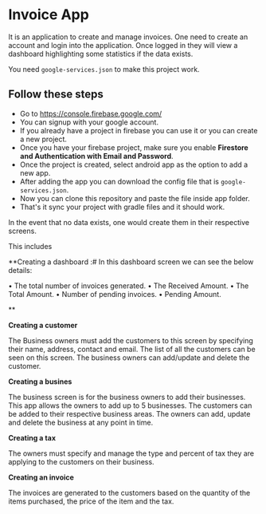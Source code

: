 # Invoice App

It is an application to create and manage invoices. One need to create an account and login into the
application. Once logged in they will view a dashboard highlighting some statistics if the data 
exists. 


You need `google-services.json` to make this project work.

## Follow these steps
- Go to https://console.firebase.google.com/
- You can signup with your google account.
- If you already have a project in firebase you can use it or you can create a new project.
- Once you have your firebase project, make sure you enable **Firestore and Authentication with Email and Password**.
- Once the project is created, select android app as the option to add a new app.
- After adding the app you can download the config file that is `google-services.json`.
- Now you can clone this repository and paste the file inside app folder.
- That's it sync your project with gradle files and it should work.

In the event that no data exists, one would create them in their respective screens. 

This includes 

**Creating a dashboard :#
 In this dashboard screen we can see the below details:

•	The total number of invoices generated.
•	The Received Amount.
•	The Total Amount.
•	Number of pending invoices.
•	Pending Amount.

**

 **Creating a customer**
 
   The Business owners must add the customers to this screen by specifying their name, address, contact and email. 
   The list of all the customers can be seen on this screen. The business owners can add/update and delete the customer.

 **Creating a busines**
 
 The business screen is for the business owners to add their businesses. 
 This app allows the owners to add up to 5 businesses. The customers can be added to their respective business areas.
 The owners can add, update and delete the business at any point in time.


 **Creating a tax**
 
 The owners must specify and manage the type and percent of tax they are applying to the customers on their business.
 

 **Creating an invoice**
 
 The invoices are generated to the customers based on the quantity of the items purchased, the price of the item and the tax. 
 

